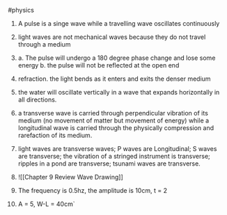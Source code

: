 #physics 
1. A pulse is a singe wave while a travelling wave oscillates continuously
2. light waves are not mechanical waves because they do not travel through a medium 
3. a. The pulse will undergo a 180 degree phase change and lose some energy
	b. the pulse will not be reflected at the open end

4. refraction. the light bends as it enters and exits the denser medium
5. the water will oscillate vertically in a wave that expands horizontally in all directions. 
6. a transverse wave is carried through perpendicular vibration of its medium (no movement of matter but movement of energy) while  a longitudinal wave is carried through the physically compression and rarefaction of its medium. 
7. light waves are transverse waves; P waves are Longitudinal; S waves are transverse; the vibration of a stringed instrument is transverse; ripples in a pond are transverse; tsunami waves are transverse. 
8.  ![[Chapter 9 Review Wave Drawing]]
9. The frequency is 0.5hz, the amplitude is 10cm, t = 2
10. A = 5, W-L = 40cm`